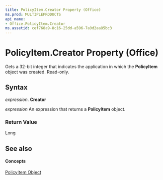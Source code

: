 ```yaml
---
title: PolicyItem.Creator Property (Office)
ms.prod: MULTIPLEPRODUCTS
api_name:
- Office.PolicyItem.Creator
ms.assetid: cef768a9-8c16-25dd-a596-7a9d2aa85bc3
---
```



# PolicyItem.Creator Property (Office)

Gets a 32-bit integer that indicates the application in which the  **PolicyItem** object was created. Read-only.


## Syntax

 _expression_. **Creator**

 _expression_ An expression that returns a **PolicyItem** object.


### Return Value

Long


## See also


#### Concepts


[PolicyItem Object](policyitem-object-office.md)


